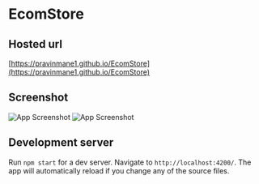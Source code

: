 # EcomStore

## Hosted url
[https://pravinmane1.github.io/EcomStore](https://pravinmane1.github.io/EcomStore)

## Screenshot

![App Screenshot](https://i.ibb.co/g3YKD6z/Screenshot-2024-01-26-201250.png)
![App Screenshot](https://i.ibb.co/vH24fgd/Screenshot-2024-01-26-201336.png)

## Development server

Run `npm start` for a dev server. Navigate to `http://localhost:4200/`. The app will automatically reload if you change any of the source files.
